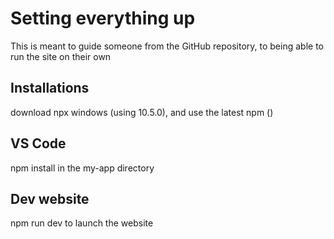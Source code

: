 # Setting everything up

This is meant to guide someone from the GitHub repository, to being able to run the site on their own

## Installations

download npx windows (using 10.5.0), and use the latest npm ()

## VS Code

npm install in the my-app directory

## Dev website

npm run dev to launch the website